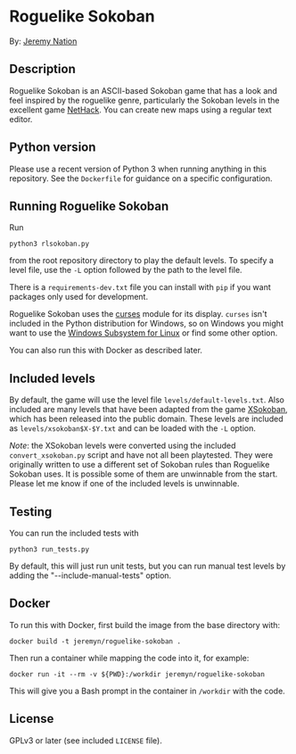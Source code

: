 # Roguelike Sokoban

By: [Jeremy Nation](mailto:jeremy@jeremynation.me)

## Description

Roguelike Sokoban is an ASCII-based Sokoban game that has a look and feel
inspired by the roguelike genre, particularly the Sokoban levels in the
excellent game [NetHack](https://www.nethack.org/). You can create new maps
using a regular text editor.

## Python version

Please use a recent version of Python 3 when running anything in this
repository. See the `Dockerfile` for guidance on a specific configuration.

## Running Roguelike Sokoban

Run

    python3 rlsokoban.py

from the root repository directory to play the default levels. To specify a
level file, use the `-L` option followed by the path to the level file.

There is a `requirements-dev.txt` file you can install with `pip` if you want
packages only used for development.

Roguelike Sokoban uses the
[curses](https://docs.python.org/3/library/curses.html) module for its
display. `curses` isn't included in the Python distribution for Windows, so
on Windows you might want to use the
[Windows Subsystem for Linux](https://docs.microsoft.com/en-us/windows/wsl/) or
find some other option.

You can also run this with Docker as described later.

## Included levels

By default, the game will use the level file `levels/default-levels.txt`. Also
included are many levels that have been adapted from the game
[XSokoban](http://www.cs.cornell.edu/andru/xsokoban.html), which has been
released into the public domain. These levels are included as
`levels/xsokoban$X-$Y.txt` and can be loaded with the `-L` option.

*Note*: the XSokoban levels were converted using the included
`convert_xsokoban.py` script and have not all been playtested. They were
originally written to use a different set of Sokoban rules than Roguelike
Sokoban uses. It is possible some of them are unwinnable from the start.
Please let me know if one of the included levels is unwinnable.

## Testing

You can run the included tests with

    python3 run_tests.py

By default, this will just run unit tests, but you can run manual test levels by
adding the "--include-manual-tests" option.

## Docker

To run this with Docker, first build the image from the base directory with:

    docker build -t jeremyn/roguelike-sokoban .

Then run a container while mapping the code into it, for example:

    docker run -it --rm -v ${PWD}:/workdir jeremyn/roguelike-sokoban

This will give you a Bash prompt in the container in `/workdir` with the code.

## License

GPLv3 or later (see included `LICENSE` file).
